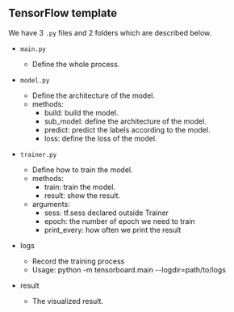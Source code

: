 ## TensorFlow template
We have 3 `.py` files and 2 folders which are described below.

* `main.py`
    * Define the whole process.

* `model.py`
    * Define the architecture of the model.
    * methods:
        - build: build the model.
        - sub_model: define the architecture of the model.
        - predict: predict the labels according to the model.
        - loss: define the loss of the model.

* `trainer.py`
    * Define how to train the model.
    * methods:
        - train: train the model.
        - result: show the result. 
    * arguments:
        - sess: tf.sess declared outside Trainer
        - epoch: the number of epoch we need to train
        - print_every: how often we print the result

* logs
    * Record the training process
    * Usage: python -m tensorboard.main --logdir=path/to/logs

* result
    * The visualized result.

